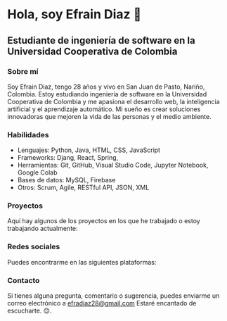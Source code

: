 # Hola, soy Efrain Diaz 👋
## Estudiante de ingeniería de software en la Universidad Cooperativa de Colombia

### Sobre mí
Soy Efrain Diaz, tengo 28 años y vivo en San Juan de Pasto, Nariño, Colombia. Estoy estudiando ingeniería de software en la Universidad Cooperativa de Colombia y me apasiona el desarrollo web, la inteligencia artificial y el aprendizaje automático. Mi sueño es crear soluciones innovadoras que mejoren la vida de las personas y el medio ambiente.

### Habilidades
- Lenguajes: Python, Java,  HTML, CSS, JavaScript
- Frameworks: Djang, React, Spring, 
- Herramientas: Git, GitHub, Visual Studio Code, Jupyter Notebook, Google Colab
- Bases de datos: MySQL, Firebase
- Otros: Scrum, Agile, RESTful API, JSON, XML

### Proyectos
Aquí hay algunos de los proyectos en los que he trabajado o estoy trabajando actualmente:
<!--
- [Blog personal](https://example.com/blog): Un sitio web donde comparto mis experiencias, conocimientos y opiniones sobre diversos temas relacionados con la tecnología, la educación y la sociedad.
- [Clasificador de imágenes](https://github.com/camilo/image-classifier): Una aplicación web que utiliza una red neuronal convolucional para clasificar imágenes en diferentes categorías, como animales, plantas, objetos, etc.
- [Chatbot](https://github.com/camilo/chatbot): Un chatbot que utiliza el procesamiento del lenguaje natural para responder a las preguntas de los usuarios sobre diversos temas, como el clima, las noticias, el deporte, etc.
-->
### Redes sociales
Puedes encontrarme en las siguientes plataformas:

### Contacto
Si tienes alguna pregunta, comentario o sugerencia, puedes enviarme un correo electrónico a efradiaz28@gmail.com 
 Estaré encantado de escucharte. 😊.

<!--
*Ckm1204/Ckm1204* is a ✨ special ✨ repository because its README.md (this file) appears on your GitHub profile.

Here are some ideas to get you started:

- 🔭 I’m currently working on ...
- 🌱 I’m currently learning ...
- 👯 I’m looking to collaborate on ...
- 🤔 I’m looking for help with ...
- 💬 Ask me about ...
- 📫 How to reach me: ...
- 😄 Pronouns: ...
- ⚡ Fun fact: ...
